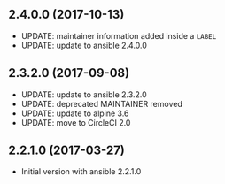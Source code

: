 
## 2.4.0.0 (2017-10-13)
- UPDATE: maintainer information added inside a `LABEL`
- UPDATE: update to ansible 2.4.0.0

## 2.3.2.0 (2017-09-08)
- UPDATE: update to ansible 2.3.2.0
- UPDATE: deprecated MAINTAINER removed
- UPDATE: update to alpine 3.6
- UPDATE: move to CircleCI 2.0

## 2.2.1.0 (2017-03-27)
- Initial version with ansible 2.2.1.0

